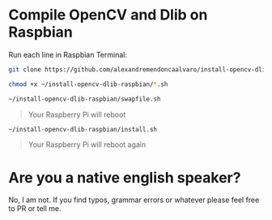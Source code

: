 # Compile OpenCV and Dlib on Raspbian

Run each line in Raspbian Terminal:

```bash
git clone https://github.com/alexandremendoncaalvaro/install-opencv-dlib-raspbian.git ~/install-opencv-dlib-raspbian && cd ~/install-opencv-dlib-raspbian
```

```bash
chmod +x ~/install-opencv-dlib-raspbian/*.sh
```

```bash
~/install-opencv-dlib-raspbian/swapfile.sh
```

>Your Raspberry Pi will reboot

```bash
~/install-opencv-dlib-raspbian/install.sh
```

>Your Raspberry Pi will reboot again

# Are you a native english speaker?
No, I am not. If you find typos, grammar errors or whatever please feel free to PR or tell me.